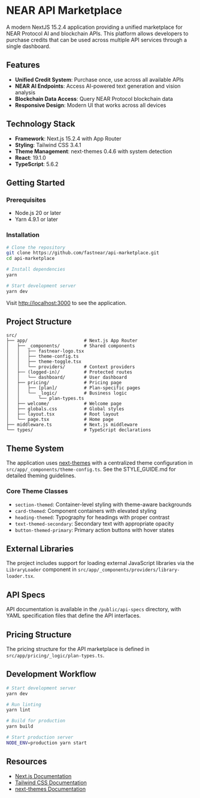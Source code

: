 # NEAR API Marketplace

A modern NextJS 15.2.4 application providing a unified marketplace for NEAR Protocol AI and blockchain APIs. This platform allows developers to purchase credits that can be used across multiple API services through a single dashboard.

## Features

- **Unified Credit System**: Purchase once, use across all available APIs
- **NEAR AI Endpoints**: Access AI-powered text generation and vision analysis
- **Blockchain Data Access**: Query NEAR Protocol blockchain data
- **Responsive Design**: Modern UI that works across all devices

## Technology Stack

- **Framework**: Next.js 15.2.4 with App Router
- **Styling**: Tailwind CSS 3.4.1
- **Theme Management**: next-themes 0.4.6 with system detection
- **React**: 19.1.0
- **TypeScript**: 5.6.2

## Getting Started

### Prerequisites

- Node.js 20 or later
- Yarn 4.9.1 or later

### Installation

```bash
# Clone the repository
git clone https://github.com/fastnear/api-marketplace.git
cd api-marketplace

# Install dependencies
yarn

# Start development server
yarn dev
```

Visit [http://localhost:3000](http://localhost:3000) to see the application.

## Project Structure

```
src/
├── app/                     # Next.js App Router
│   ├── _components/         # Shared components
│   │   ├── fastnear-logo.tsx
│   │   ├── theme-config.ts
│   │   ├── theme-toggle.tsx
│   │   └── providers/       # Context providers
│   ├── (logged-in)/         # Protected routes
│   │   └── dashboard/       # User dashboard
│   ├── pricing/             # Pricing page
│   │   ├── [plan]/          # Plan-specific pages
│   │   └── _logic/          # Business logic
│   │       └── plan-types.ts
│   ├── welcome/             # Welcome page
│   ├── globals.css          # Global styles
│   ├── layout.tsx           # Root layout
│   └── page.tsx             # Home page
├── middleware.ts            # Next.js middleware
└── types/                   # TypeScript declarations
```

## Theme System

The application uses [next-themes](https://github.com/pacocoursey/next-themes) with a centralized theme configuration in `src/app/_components/theme-config.ts`. See the STYLE_GUIDE.md for detailed theming guidelines.

### Core Theme Classes

- `section-themed`: Container-level styling with theme-aware backgrounds
- `card-themed`: Component containers with elevated styling
- `heading-themed`: Typography for headings with proper contrast
- `text-themed-secondary`: Secondary text with appropriate opacity
- `button-themed-primary`: Primary action buttons with hover states

## External Libraries

The project includes support for loading external JavaScript libraries via the `LibraryLoader` component in `src/app/_components/providers/library-loader.tsx`.

## API Specs

API documentation is available in the `/public/api-specs` directory, with YAML specification files that define the API interfaces.

## Pricing Structure

The pricing structure for the API marketplace is defined in `src/app/pricing/_logic/plan-types.ts`.

## Development Workflow

```bash
# Start development server
yarn dev

# Run linting
yarn lint

# Build for production
yarn build

# Start production server
NODE_ENV=production yarn start
```

## Resources

- [Next.js Documentation](https://nextjs.org/docs)
- [Tailwind CSS Documentation](https://tailwindcss.com/docs)
- [next-themes Documentation](https://github.com/pacocoursey/next-themes)
